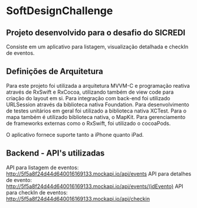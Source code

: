 # SoftDesignChallenge

## Projeto desenvolvido para o desafio do SICREDI
Consiste em um aplicativo para listagem, visualização detalhada e checkIn de eventos.

## Definições de Arquitetura
Para este projeto foi utilizada a arquitetura MVVM-C e programação reativa através de RxSwift e RxCocoa, utilizando também de view code para criação do layout em si. 
Para integração com back-end foi utilizado URLSession através da biblioteca nativa Foundation.
Para desenvolvimento de testes unitários em geral foi utilizado a biblioteca nativa XCTest.
Para o mapa também é utilizado biblioteca nativa, o MapKit.
Para gerenciamento de frameworks externas como o RxSwift, foi utilizado o cocoaPods. 

O aplicativo fornece suporte tanto a iPhone quanto iPad.

## Backend - API's utilizadas
API para listagem de eventos: http://5f5a8f24d44d640016169133.mockapi.io/api/events
API para detalhes de evento: http://5f5a8f24d44d640016169133.mockapi.io/api/events/(idEvento)
API para checkIn de eventos: http://5f5a8f24d44d640016169133.mockapi.io/api/checkin

